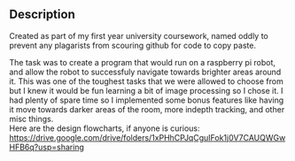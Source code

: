## Description
Created as part of my first year university coursework, named oddly to prevent any plagarists from scouring github for code to copy paste. 

The task was to create a program that would run on a raspberry pi robot, and allow the robot to successfuly navigate towards brighter areas around it. 
This was one of the toughest tasks that we were allowed to choose from but I knew it would be fun learning a bit of image processing so I chose it. I had plenty of spare time so I implemented some bonus features like having it move towards darker areas of the room, more indepth tracking, and other misc things. 
<br/>
Here are the design flowcharts, if anyone is curious: <br/>
https://drive.google.com/drive/folders/1xPHhCPJqCguIFok1j0V7CAUQWGwHFB6q?usp=sharing

